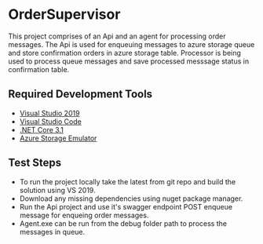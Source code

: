 # OrderSupervisor
This project comprises of an Api and an agent for processing order messages.
The Api is used for enqueuing messages to azure storage queue and store confirmation orders in azure storage table.
Processor is being used to process queue messages and save processed messsage status in confirmation table.

## Required Development Tools

- [Visual Studio 2019](https://www.visualstudio.com/downloads/)
- [Visual Studio Code](https://code.visualstudio.com/)
- [.NET Core 3.1](https://www.microsoft.com/net/download)
- [Azure Storage Emulator](https://docs.microsoft.com/en-us/azure/storage/common/storage-use-emulator)

## Test Steps
- To run the project locally take the latest from git repo and build the solution using VS 2019. 
- Download any missing dependencies using nuget package manager.
- Run the Api project and use it's swagger endpoint POST enqueue message for enqueing order messages.
- Agent.exe can be run from the debug folder path to process the messages in queue.
